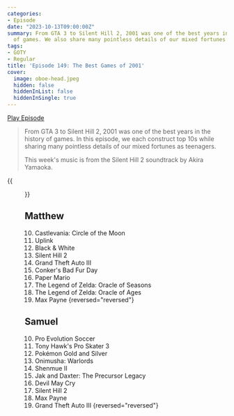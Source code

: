 ```yaml
---
categories:
- Episode
date: "2023-10-13T09:00:00Z"
summary: From GTA 3 to Silent Hill 2, 2001 was one of the best years in the history
  of games. We also share many pointless details of our mixed fortunes as teenagers.
tags:
- GOTY
- Regular
title: 'Episode 149: The Best Games of 2001'
cover: 
  image: oboe-head.jpeg
  hidden: false
  hiddenInList: false
  hiddenInSingle: true
---
```


[Play Episode](https://www.patreon.com/posts/episode-149-best-90865129)
> From GTA 3 to Silent Hill 2, 2001 was one of the best years in the history of games. In this episode, we each construct top 10s while sharing many pointless details of our mixed fortunes as teenagers.
> 
> This week's music is from the Silent Hill 2 soundtrack by Akira Yamaoka.

{{<figure 
    src="oboe-head.jpeg" 
    caption="Image credit: RyanPlugs" 
    alt="Oboe Head">}}

## Matthew
10. Castlevania: Circle of the Moon
9. Uplink
8. Black & White
7. Silent Hill 2
6. Grand Theft Auto III
5. Conker's Bad Fur Day
4. Paper Mario
3. The Legend of Zelda: Oracle of Seasons
2. The Legend of Zelda: Oracle of Ages
1. Max Payne
{reversed="reversed"}

## Samuel
10. Pro Evolution Soccer
9. Tony Hawk's Pro Skater 3
8. Pokémon Gold and Silver
7. Onimusha: Warlords
6. Shenmue II
5. Jak and Daxter: The Precursor Legacy
4. Devil May Cry
3. Silent Hill 2
2. Max Payne
1. Grand Theft Auto III
{reversed="reversed"}